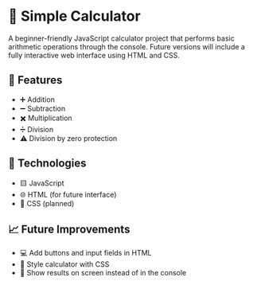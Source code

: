 # :abacus: Simple Calculator

A beginner-friendly JavaScript calculator project that performs basic arithmetic operations through the console. Future versions will include a fully interactive web interface using HTML and CSS.

## :rocket: Features
- :heavy_plus_sign: Addition
- :heavy_minus_sign: Subtraction
- :heavy_multiplication_x: Multiplication
- :heavy_division_sign: Division
- :warning: Division by zero protection

## :jigsaw: Technologies
- :yellow_square: JavaScript
- :globe_with_meridians: HTML (for future interface)
- :art: CSS (planned)

## :chart_with_upwards_trend: Future Improvements
- :computer: Add buttons and input fields in HTML
- :bricks: Style calculator with CSS
- 📃 Show results on screen instead of in the console
